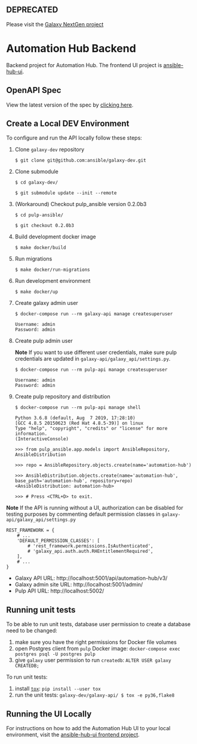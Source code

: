 ## DEPRECATED

Please visit the [Galaxy NextGen project](https://github.com/ansible/galaxy_ng)

# Automation Hub Backend

Backend project for Automation Hub. The frontend UI project is [ansible-hub-ui](https://github.com/ansible/ansible-hub-ui).

## OpenAPI Spec

View the latest version of the spec by [clicking here](https://petstore.swagger.io/?url=https://raw.githubusercontent.com/ansible/galaxy-api/master/openapi/openapi.yaml).

## Create a Local DEV Environment

To configure and run the API locally follow these steps:

1. Clone `galaxy-dev` repository

   ```
   $ git clone git@github.com:ansible/galaxy-dev.git
   ```

2. Clone submodule

   ```
   $ cd galaxy-dev/

   $ git submodule update --init --remote
   ```

3. (Workaround) Checkout pulp_ansible version 0.2.0b3

   ```
   $ cd pulp-ansible/

   $ git checkout 0.2.0b3
   ```

4. Build development docker image

   ```
   $ make docker/build
   ```

5. Run migrations

   ```
   $ make docker/run-migrations
   ```

6. Run development environment

   ```
   $ make docker/up
   ```

7. Create galaxy admin user

   ```
   $ docker-compose run --rm galaxy-api manage createsuperuser

   Username: admin
   Password: admin
   ```

8. Create pulp admin user

   **Note** If you want to use different user credentials, make sure pulp credentials
   are updated in `galaxy-api/galaxy_api/settings.py`.

   ```
   $ docker-compose run --rm pulp-api manage createsuperuser

   Username: admin
   Password: admin
   ```

9. Create pulp repository and distribution

   ```
   $ docker-compose run --rm pulp-api manage shell

   Python 3.6.8 (default, Aug  7 2019, 17:28:10)
   [GCC 4.8.5 20150623 (Red Hat 4.8.5-39)] on linux
   Type "help", "copyright", "credits" or "license" for more information.
   (InteractiveConsole)

   >>> from pulp_ansible.app.models import AnsibleRepository, AnsibleDistribution

   >>> repo = AnsibleRepository.objects.create(name='automation-hub')

   >>> AnsibleDistribution.objects.create(name='automation-hub', base_path='automation-hub', repository=repo)
   <AnsibleDistribution: automation-hub>

   >>> # Press <CTRL+D> to exit.
   ```

**Note** If the API is running without a UI, authorization can be disabled for testing
purposes by commenting default permission classes in `galaxy-api/galaxy_api/settings.py`

```
REST_FRAMEWORK = {
    # ...
    'DEFAULT_PERMISSION_CLASSES': [
        # 'rest_framework.permissions.IsAuthenticated',
        # 'galaxy_api.auth.auth.RHEntitlementRequired',
    ],
    # ...
}
```

- Galaxy API URL: http://localhost:5001/api/automation-hub/v3/
- Galaxy admin site URL: http://localhost:5001/admin/
- Pulp API URL: http://localhost:5002/

## Running unit tests

To be able to run unit tests, database user permission to create a database need to be changed:

1. make sure you have the right permissions for Docker file volumes
2. open Postgres client from `pulp` Docker image: `docker-compose exec postgres psql -U postgres pulp`
3. give `galaxy` user permission to run `createdb`: `ALTER USER galaxy CREATEDB;`

To run unit tests:

1. install [`tox`](https://tox.readthedocs.io/en/latest/): `pip install --user tox`
2. run the unit tests: `galaxy-dev/galaxy-api/ $ tox -e py36,flake8`

## Running the UI Locally

For instructions on how to add the Automation Hub UI to your local environment, visit the [ansible-hub-ui frontend project](https://github.com/ansible/ansible-hub-ui).
